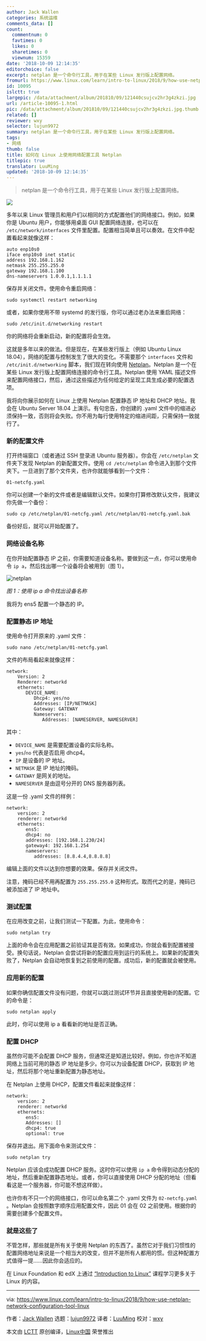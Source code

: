```yaml
---
author: Jack Wallen
categories: 系统运维
comments_data: []
count:
  commentnum: 0
  favtimes: 0
  likes: 0
  sharetimes: 0
  viewnum: 15359
date: '2018-10-09 12:14:35'
editorchoice: false
excerpt: netplan 是一个命令行工具，用于在某些 Linux 发行版上配置网络。
fromurl: https://www.linux.com/learn/intro-to-linux/2018/9/how-use-netplan-network-configuration-tool-linux
id: 10095
islctt: true
largepic: /data/attachment/album/201810/09/121440csujcv2hr3g4zkzi.jpg
url: /article-10095-1.html
pic: /data/attachment/album/201810/09/121440csujcv2hr3g4zkzi.jpg.thumb.jpg
related: []
reviewer: wxy
selector: lujun9972
summary: netplan 是一个命令行工具，用于在某些 Linux 发行版上配置网络。
tags:
- 网络
thumb: false
title: 如何在 Linux 上使用网络配置工具 Netplan
titlepic: true
translator: LuuMing
updated: '2018-10-09 12:14:35'
---
```



> 
> netplan 是一个命令行工具，用于在某些 Linux 发行版上配置网络。
> 
> 
> 


![](/data/attachment/album/201810/09/121440csujcv2hr3g4zkzi.jpg)


多年以来 Linux 管理员和用户们以相同的方式配置他们的网络接口。例如，如果你是 Ubuntu 用户，你能够用桌面 GUI 配置网络连接，也可以在 `/etc/network/interfaces` 文件里配置。配置相当简单且可以奏效。在文件中配置看起来就像这样：



```
auto enp10s0
iface enp10s0 inet static
address 192.168.1.162
netmask 255.255.255.0
gateway 192.168.1.100
dns-nameservers 1.0.0.1,1.1.1.1
```

保存并关闭文件。使用命令重启网络：



```
sudo systemctl restart networking
```

或者，如果你使用不带 systemd 的发行版，你可以通过老办法来重启网络：



```
sudo /etc/init.d/networking restart
```

你的网络将会重新启动，新的配置将会生效。


这就是多年以来的做法。但是现在，在某些发行版上（例如 Ubuntu Linux 18.04），网络的配置与控制发生了很大的变化。不需要那个 `interfaces` 文件和 `/etc/init.d/networking` 脚本，我们现在转向使用 [Netplan](https://netplan.io/)。Netplan 是一个在某些 Linux 发行版上配置网络连接的命令行工具。Netplan 使用 YAML 描述文件来配置网络接口，然后，通过这些描述为任何给定的呈现工具生成必要的配置选项。


我将向你展示如何在 Linux 上使用 Netplan 配置静态 IP 地址和 DHCP 地址。我会在 Ubuntu Server 18.04 上演示。有句忠告，你创建的 .yaml 文件中的缩进必须保持一致，否则将会失败。你不用为每行使用特定的缩进间距，只需保持一致就行了。


### 新的配置文件


打开终端窗口（或者通过 SSH 登录进 Ubuntu 服务器）。你会在 `/etc/netplan` 文件夹下发现 Netplan 的新配置文件。使用 `cd /etc/netplan` 命令进入到那个文件夹下。一旦进到了那个文件夹，也许你就能够看到一个文件：



```
01-netcfg.yaml
```

你可以创建一个新的文件或者是编辑默认文件。如果你打算修改默认文件，我建议你先做一个备份：



```
sudo cp /etc/netplan/01-netcfg.yaml /etc/netplan/01-netcfg.yaml.bak
```

备份好后，就可以开始配置了。


### 网络设备名称


在你开始配置静态 IP 之前，你需要知道设备名称。要做到这一点，你可以使用命令 `ip a`，然后找出哪一个设备将会被用到（图 1）。


![netplan](/data/attachment/album/201810/09/121441duizabbq5bqaapbq.jpg "netplan")


*图 1：使用 ip a 命令找出设备名称*


我将为 ens5 配置一个静态的 IP。


### 配置静态 IP 地址


使用命令打开原来的 .yaml 文件：



```
sudo nano /etc/netplan/01-netcfg.yaml
```

文件的布局看起来就像这样：



```
network:
    Version: 2
    Renderer: networkd
    ethernets:
       DEVICE_NAME:
          Dhcp4: yes/no
          Addresses: [IP/NETMASK]
          Gateway: GATEWAY
          Nameservers:
             Addresses: [NAMESERVER, NAMESERVER]
```

其中：


* `DEVICE_NAME` 是需要配置设备的实际名称。
* `yes`/`no` 代表是否启用 dhcp4。
* `IP` 是设备的 IP 地址。
* `NETMASK` 是 IP 地址的掩码。
* `GATEWAY` 是网关的地址。
* `NAMESERVER` 是由逗号分开的 DNS 服务器列表。


这是一份 .yaml 文件的样例：



```
network:
    version: 2
    renderer: networkd
    ethernets:
       ens5:
       dhcp4: no
       addresses: [192.168.1.230/24]
       gateway4: 192.168.1.254
       nameservers:
          addresses: [8.8.4.4,8.8.8.8]
```

编辑上面的文件以达到你想要的效果。保存并关闭文件。


注意，掩码已经不用再配置为 `255.255.255.0` 这种形式。取而代之的是，掩码已被添加进了 IP 地址中。


### 测试配置


在应用改变之前，让我们测试一下配置。为此，使用命令：



```
sudo netplan try
```

上面的命令会在应用配置之前验证其是否有效。如果成功，你就会看到配置被接受。换句话说，Netplan 会尝试将新的配置应用到运行的系统上。如果新的配置失败了，Netplan 会自动地恢复到之前使用的配置。成功后，新的配置就会被使用。


### 应用新的配置


如果你确信配置文件没有问题，你就可以跳过测试环节并且直接使用新的配置。它的命令是：



```
sudo netplan apply
```

此时，你可以使用 ip a 看看新的地址是否正确。


### 配置 DHCP


虽然你可能不会配置 DHCP 服务，但通常还是知道比较好。例如，你也许不知道网络上当前可用的静态 IP 地址是多少。你可以为设备配置 DHCP，获取到 IP 地址，然后将那个地址重新配置为静态地址。


在 Netplan 上使用 DHCP，配置文件看起来就像这样：



```
network:
    version: 2
    renderer: networkd
    ethernets:
       ens5:
       Addresses: []
       dhcp4: true
       optional: true
```

保存并退出。用下面命令来测试文件：



```
sudo netplan try
```

Netplan 应该会成功配置 DHCP 服务。这时你可以使用 `ip a` 命令得到动态分配的地址，然后重新配置静态地址。或者，你可以直接使用 DHCP 分配的地址（但看看这是一个服务器，你可能不想这样做）。


也许你有不只一个的网络接口，你可以命名第二个 .yaml 文件为 `02-netcfg.yaml` 。Netplan 会按照数字顺序应用配置文件，因此 01 会在 02 之前使用。根据你的需要创建多个配置文件。


### 就是这些了


不管怎样，那些就是所有关于使用 Netplan 的东西了。虽然它对于我们习惯性的配置网络地址来说是一个相当大的改变，但并不是所有人都用的惯。但这种配置方式值得一提……因此你会适应的。


在 Linux Foundation 和 edX 上通过 [“Introduction to Linux”](https://training.linuxfoundation.org/linux-courses/system-administration-training/introduction-to-linux) 课程学习更多关于 Linux 的内容。




---


via: <https://www.linux.com/learn/intro-to-linux/2018/9/how-use-netplan-network-configuration-tool-linux>


作者：[Jack Wallen](https://www.linux.com/users/jlwallen) 选题：[lujun9972](https://github.com/lujun9972) 译者：[LuuMing](https://github.com/LuuMing) 校对：[wxy](https://github.com/wxy)


本文由 [LCTT](https://github.com/LCTT/TranslateProject) 原创编译，[Linux中国](https://linux.cn/) 荣誉推出